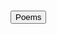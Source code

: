  <HTML>
  <HEAD>
<meta name="description" content="Homepage for personal website on hobbies,fun and travel.">
<meta name="keywords" content="hobbies,fun,travel,pranavbahl poems,poems view,page poems,pranavbahl poem, view poems,Top 10 poems">
<meta name="author" content="Pranav Bahl">
<meta name="viewport" content="width=device-width, initial-scale=1.0">
 </HEAD>
 <marquee behavior="scroll" direction="left" scrollamount="1">Content under construction,until then static poems only :/</marquee>

 <button onclick="window.location.href = 'https://pranavbahl.me/Poems.html';">Poems</button><br><br>
 


